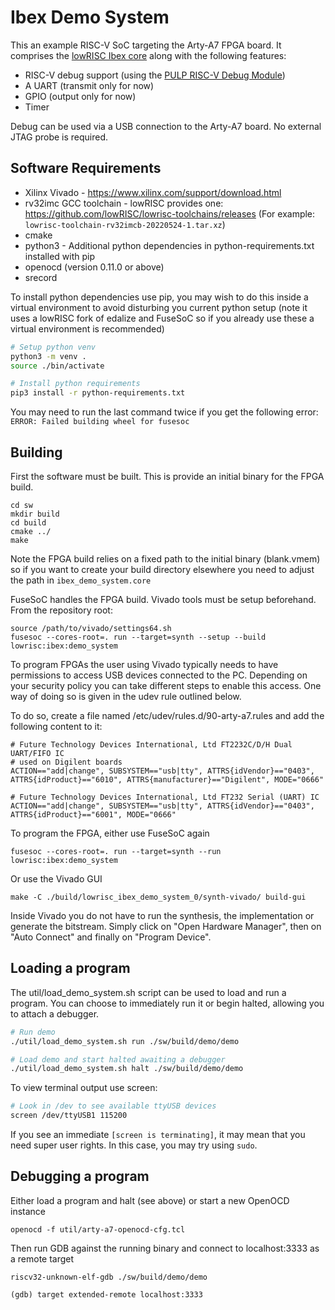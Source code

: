 # Ibex Demo System

This an example RISC-V SoC targeting the Arty-A7 FPGA board. It comprises the
[lowRISC Ibex core](https://www.github.com/lowrisc/ibex) along with the
following features:

* RISC-V debug support (using the [PULP RISC-V Debug Module](https://github.com/pulp-platform/riscv-dbg))
* A UART (transmit only for now)
* GPIO (output only for now)
* Timer

Debug can be used via a USB connection to the Arty-A7 board. No external JTAG
probe is required.

## Software Requirements

* Xilinx Vivado - https://www.xilinx.com/support/download.html
* rv32imc GCC toolchain - lowRISC provides one: 
  https://github.com/lowRISC/lowrisc-toolchains/releases
  (For example: `lowrisc-toolchain-rv32imcb-20220524-1.tar.xz`)
* cmake
* python3 - Additional python dependencies in python-requirements.txt installed
  with pip
* openocd (version 0.11.0 or above)
* srecord

To install python dependencies use pip, you may wish to do this inside a virtual
environment to avoid disturbing you current python setup (note it uses a lowRISC
fork of edalize and FuseSoC so if you already use these a virtual environment is
recommended)

```bash
# Setup python venv
python3 -m venv .
source ./bin/activate

# Install python requirements
pip3 install -r python-requirements.txt
```

You may need to run the last command twice if you get the following error:
`ERROR: Failed building wheel for fusesoc`

## Building

First the software must be built. This is provide an initial binary for the FPGA
build.

```
cd sw
mkdir build
cd build
cmake ../
make
```

Note the FPGA build relies on a fixed path to the initial binary (blank.vmem) so
if you want to create your build directory elsewhere you need to adjust the path
in `ibex_demo_system.core`

FuseSoC handles the FPGA build. Vivado tools must be setup beforehand. From the
repository root:

```
source /path/to/vivado/settings64.sh
fusesoc --cores-root=. run --target=synth --setup --build lowrisc:ibex:demo_system
```

To program FPGAs the user using Vivado typically needs to have permissions to access USB devices connected to the PC. Depending on your security policy you can take different steps to enable this access. One way of doing so is given in the udev rule outlined below.

To do so, create a file named /etc/udev/rules.d/90-arty-a7.rules and add the following content to it:

```
# Future Technology Devices International, Ltd FT2232C/D/H Dual UART/FIFO IC
# used on Digilent boards
ACTION=="add|change", SUBSYSTEM=="usb|tty", ATTRS{idVendor}=="0403", ATTRS{idProduct}=="6010", ATTRS{manufacturer}=="Digilent", MODE="0666"

# Future Technology Devices International, Ltd FT232 Serial (UART) IC
ACTION=="add|change", SUBSYSTEM=="usb|tty", ATTRS{idVendor}=="0403", ATTRS{idProduct}=="6001", MODE="0666"
```

To program the FPGA, either use FuseSoC again

```
fusesoc --cores-root=. run --target=synth --run lowrisc:ibex:demo_system
```

Or use the Vivado GUI

```
make -C ./build/lowrisc_ibex_demo_system_0/synth-vivado/ build-gui
```

Inside Vivado you do not have to run the synthesis, the implementation or generate the bitstream.
Simply click on "Open Hardware Manager", then on "Auto Connect" and finally on "Program Device".

## Loading a program

The util/load_demo_system.sh script can be used to load and run a program. You
can choose to immediately run it or begin halted, allowing you to attach a
debugger.

```bash
# Run demo
./util/load_demo_system.sh run ./sw/build/demo/demo

# Load demo and start halted awaiting a debugger
./util/load_demo_system.sh halt ./sw/build/demo/demo
```

To view terminal output use screen:

```bash
# Look in /dev to see available ttyUSB devices
screen /dev/ttyUSB1 115200
```

If you see an immediate `[screen is terminating]`, it may mean that you need super user rights.
In this case, you may try using `sudo`.

## Debugging a program

Either load a program and halt (see above) or start a new OpenOCD instance

```
openocd -f util/arty-a7-openocd-cfg.tcl
```

Then run GDB against the running binary and connect to localhost:3333 as a
remote target

```
riscv32-unknown-elf-gdb ./sw/build/demo/demo

(gdb) target extended-remote localhost:3333
```
